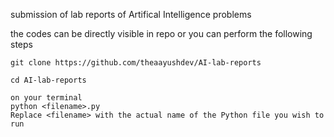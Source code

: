 submission of lab reports of Artifical Intelligence problems 

the codes can be directly visible in repo or you can perform the following steps
```
git clone https://github.com/theaayushdev/AI-lab-reports  

cd AI-lab-reports

on your terminal 
python <filename>.py
Replace <filename> with the actual name of the Python file you wish to run
```
